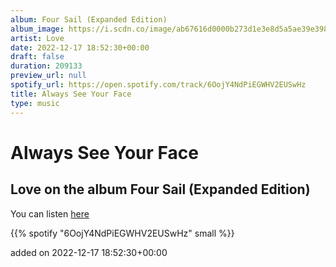 ```yaml
---
album: Four Sail (Expanded Edition)
album_image: https://i.scdn.co/image/ab67616d0000b273d1e3e8d5a5ae39e3982e9c0f
artist: Love
date: 2022-12-17 18:52:30+00:00
draft: false
duration: 209133
preview_url: null
spotify_url: https://open.spotify.com/track/6OojY4NdPiEGWHV2EUSwHz
title: Always See Your Face
type: music
---
```



# Always See Your Face

## Love on the album Four Sail (Expanded Edition)

You can listen [here](https://open.spotify.com/track/6OojY4NdPiEGWHV2EUSwHz)

{{% spotify "6OojY4NdPiEGWHV2EUSwHz" small %}}

added on 2022-12-17 18:52:30+00:00